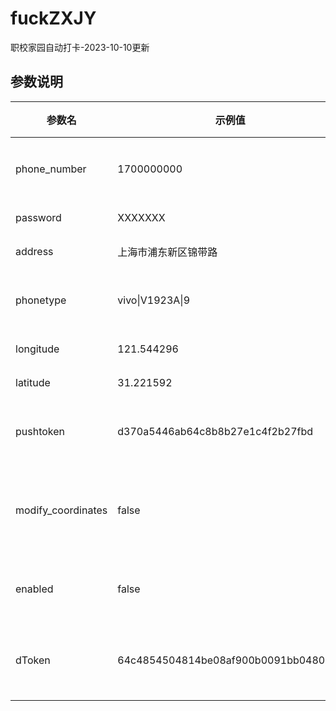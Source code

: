 # fuckZXJY
职校家园自动打卡-2023-10-10更新

## 参数说明

| 参数名              | 示例值                     | 说明                                       |
| ------------------ | -------------------------- | ------------------------------------------ |
| phone_number       | 1700000000                | 手机号码                                   |
| password           | XXXXXXX                  | 密码                                       |
| address            | 上海市浦东新区锦带路       | 地址                                       |
| phonetype          | vivo\|V1923A\|9            | 手机型号                                   |
| longitude          | 121.544296                 | 经度                                       |
| latitude           | 31.221592                  | 纬度                                       |
| pushtoken          | d370a5446ab64c8b8b27e1c4f2b27fbd | 推送令牌                              |
| modify_coordinates | false                      | 是否修改坐标                               |
| enabled            | false                      | 是否启用                                   |
| dToken             | 64c4854504814be08af900b0091bb0480d8a        | 设备标识符                                 |
